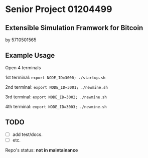 # Senior Project 01204499

## Extensible Simulation Framwork for Bitcoin
by 5710501565

## Example Usage
Open 4 terminals

1st terminal:
```export NODE_ID=3000; ./startup.sh```

2nd terminal:
```export NODE_ID=3001; ./newmine.sh```

3rd terminal:
```export NODE_ID=3002; ./newmine.sh```

4th terminal:
```export NODE_ID=3003; ./newmine.sh```

## TODO
- [ ] add test/docs.
- [ ] etc.

Repo's status: **not in maintainance**

